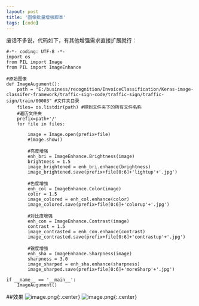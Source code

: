 ```yaml
---
layout: post
title: '图像批量增强脚本'
tags: [code]
---
```


废话不多说，代码如下，有其他增强需求直接扩展就行：
```
#-*- coding: UTF-8 -*-   
import os
from PIL import Image
from PIL import ImageEnhance
 
#原始图像
def ImageAugument():
    path = "E:/business/recognition/InvoiceClassification/Keras-image-classifer-framework/traffic-sign-code/traffic-sign/traffic-sign/train/00003" #文件夹目录
    files= os.listdir(path) #得到文件夹下的所有文件名称
    #遍历文件夹
    prefix=path+'/'
    for file in files: 
        
        image = Image.open(prefix+file)
        #image.show()
         
        #亮度增强
        enh_bri = ImageEnhance.Brightness(image)
        brightness = 1.5
        image_brightened = enh_bri.enhance(brightness)
        image_brightened.save(prefix+file[0:6]+'lightup'+'.jpg')
         
        #色度增强
        enh_col = ImageEnhance.Color(image)
        color = 1.5
        image_colored = enh_col.enhance(color)
        image_colored.save(prefix+file[0:6]+'colorup'+'.jpg')
         
        #对比度增强
        enh_con = ImageEnhance.Contrast(image)
        contrast = 1.5
        image_contrasted = enh_con.enhance(contrast)
        image_contrasted.save(prefix+file[0:6]+'contrastup'+'.jpg')
         
        #锐度增强
        enh_sha = ImageEnhance.Sharpness(image)
        sharpness = 3.0
        image_sharped = enh_sha.enhance(sharpness)
        image_sharped.save(prefix+file[0:6]+'moreSharp'+'.jpg')

if __name__ == '__main__':
    ImageAugument()
```
##效果
![image.png](https://upload-images.jianshu.io/upload_images/10780978-3f2679db1e2b6794.png?imageMogr2/auto-orient/strip%7CimageView2/2/w/1240){:.center}
![image.png](https://upload-images.jianshu.io/upload_images/10780978-45c85b1c3354c590.png?imageMogr2/auto-orient/strip%7CimageView2/2/w/1240){:.center}